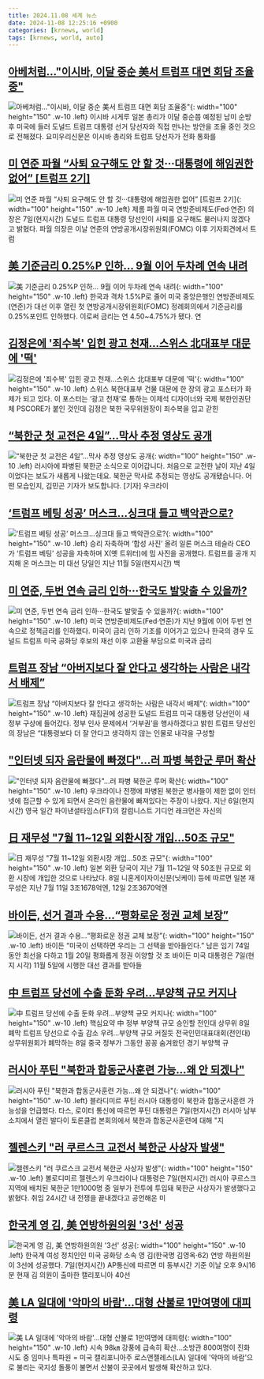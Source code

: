 ```yaml
---
title: 2024.11.08 세계 뉴스
date: 2024-11-08 12:25:16 +0900
categories: [krnews, world]
tags: [krnews, world, auto]
---
```

## [아베처럼…"이시바, 이달 중순 美서 트럼프 대면 회담 조율중"](https://n.news.naver.com/mnews/article/421/0007894738)

![아베처럼…"이시바, 이달 중순 美서 트럼프 대면 회담 조율중"](https://mimgnews.pstatic.net/image/origin/421/2024/11/08/7894738.jpg?type=nf220_150){: width="100" height="150" .w-10 .left}
이시바 시게루 일본 총리가 이달 중순쯤 예정된 남미 순방 후 미국에 들러 도널드 트럼프 대통령 선거 당선자와 직접 만나는 방안을 조율 중인 것으로 전해졌다. 요미우리신문은 이시바 총리와 트럼프 당선자가 전화 통화를

## [미 연준 파월 “사퇴 요구해도 안 할 것···대통령에 해임권한 없어” [트럼프 2기]](https://n.news.naver.com/mnews/article/032/0003331336)

![미 연준 파월 “사퇴 요구해도 안 할 것···대통령에 해임권한 없어” [트럼프 2기]](https://mimgnews.pstatic.net/image/origin/032/2024/11/08/3331336.jpg?type=nf220_150){: width="100" height="150" .w-10 .left}
제롬 파월 미국 연방준비제도(Fed·연준) 의장은 7일(현지시간) 도널드 트럼프 대통령 당선인이 사퇴를 요구해도 물러나지 않겠다고 밝혔다. 파월 의장은 이날 연준의 연방공개시장위원회(FOMC) 이후 기자회견에서 트럼

## [美 기준금리 0.25%P 인하... 9월 이어 두차례 연속 내려](https://n.news.naver.com/mnews/article/023/0003869087)

![美 기준금리 0.25%P 인하... 9월 이어 두차례 연속 내려](https://mimgnews.pstatic.net/image/origin/023/2024/11/08/3869087.jpg?type=nf220_150){: width="100" height="150" .w-10 .left}
한국과 격차 1.5%P로 줄어 미국 중앙은행인 연방준비제도(연준)가 대선 이후 열린 첫 연방공개시장위원회(FOMC) 정례회의에서 기준금리를 0.25%포인트 인하했다. 이로써 금리는 연 4.50~4.75%가 됐다. 연

## [김정은에 '죄수복' 입힌 광고 천재...스위스 北대표부 대문에 '떡'](https://n.news.naver.com/mnews/article/018/0005879985)

![김정은에 '죄수복' 입힌 광고 천재...스위스 北대표부 대문에 '떡'](https://mimgnews.pstatic.net/image/origin/018/2024/11/08/5879985.jpg?type=nf220_150){: width="100" height="150" .w-10 .left}
스위스 북한대표부 건물 대문에 한 장의 광고 포스터가 화제가 되고 있다. 이 포스터는 ‘광고 천재’로 통하는 이제석 디자이너와 국제 북한인권단체 PSCORE가 붙인 것인데 김정은 북한 국무위원장이 죄수복을 입고 갇힌

## [“북한군 첫 교전은 4일”…막사 추정 영상도 공개](https://n.news.naver.com/mnews/article/449/0000290350)

![“북한군 첫 교전은 4일”…막사 추정 영상도 공개](https://mimgnews.pstatic.net/image/origin/449/2024/11/07/290350.jpg?type=nf220_150){: width="100" height="150" .w-10 .left}
러시아에 파병된 북한군 소식으로 이어갑니다. 처음으로 교전한 날이 지난 4일이었다는 보도가 새롭게 나왔는데요. 북한군 막사로 추정되는 영상도 공개됐습니다. 어떤 모습인지, 김민곤 기자가 보도합니다. [기자] 우크라이

## [‘트럼프 베팅 성공’ 머스크…싱크대 들고 백악관으로?](https://n.news.naver.com/mnews/article/024/0000092767)

![‘트럼프 베팅 성공’ 머스크…싱크대 들고 백악관으로?](https://mimgnews.pstatic.net/image/origin/024/2024/11/07/92767.jpg?type=nf220_150){: width="100" height="150" .w-10 .left}
승리 자축하며 ‘합성 사진’ 올려 일론 머스크 테슬라 CEO가 ‘트럼프 베팅’ 성공을 자축하며 X(옛 트위터)에 밈 사진을 공개했다. 트럼프를 공개 지지해 온 머스크는 미 대선 당일인 지난 11월 5일(현지시간) 백

## [미 연준, 두번 연속 금리 인하···한국도 발맞출 수 있을까?](https://n.news.naver.com/mnews/article/032/0003331347)

![미 연준, 두번 연속 금리 인하···한국도 발맞출 수 있을까?](https://mimgnews.pstatic.net/image/origin/032/2024/11/08/3331347.jpg?type=nf220_150){: width="100" height="150" .w-10 .left}
미국 연방준비제도(Fed·연준)가 지난 9월에 이어 두번 연속으로 정책금리를 인하했다. 미국이 금리 인하 기조를 이어가고 있으나 한국의 경우 도널드 트럼프 미국 공화당 후보의 재선 이후 고환율 부담으로 미국과 금리

## [트럼프 장남 “아버지보다 잘 안다고 생각하는 사람은 내각서 배제”](https://n.news.naver.com/mnews/article/025/0003399201)

![트럼프 장남 “아버지보다 잘 안다고 생각하는 사람은 내각서 배제”](https://mimgnews.pstatic.net/image/origin/025/2024/11/08/3399201.jpg?type=nf220_150){: width="100" height="150" .w-10 .left}
재집권에 성공한 도널드 트럼프 미국 대통령 당선인이 새 정부 구상에 들어갔다. 정부 인사 문제에서 ‘거부권’을 행사하겠다고 밝힌 트럼프 당선인의 장남은 “대통령보다 더 잘 안다고 생각하지 않는 인물로 내각을 구성할

## ["인터넷 되자 음란물에 빠졌다"…러 파병 북한군 루머 확산](https://n.news.naver.com/mnews/article/277/0005496961)

!["인터넷 되자 음란물에 빠졌다"…러 파병 북한군 루머 확산](https://mimgnews.pstatic.net/image/origin/277/2024/11/07/5496961.jpg?type=nf220_150){: width="100" height="150" .w-10 .left}
우크라이나 전쟁에 파병된 북한군 병사들이 제한 없이 인터넷에 접근할 수 있게 되면서 온라인 음란물에 빠져있다는 주장이 나왔다. 지난 6일(현지시간) 영국 일간 파이낸셜타임스(FT)의 칼럼니스트 기디언 래크먼은 자신의

## [日 재무성 "7월 11~12일 외환시장 개입…50조 규모"](https://n.news.naver.com/mnews/article/277/0005497312)

![日 재무성 "7월 11~12일 외환시장 개입…50조 규모"](https://mimgnews.pstatic.net/image/origin/277/2024/11/08/5497312.jpg?type=nf220_150){: width="100" height="150" .w-10 .left}
일본 외환 당국이 지난 7월 11~12일 약 50조원 규모로 외환 시장에 개입한 것으로 나타났다. 8일 니혼게이자이신문(닛케이) 등에 따르면 일본 재무성은 지난 7월 11일 3조1678억엔, 12일 2조3670억엔

## [바이든, 선거 결과 수용…“평화로운 정권 교체 보장”](https://n.news.naver.com/mnews/article/366/0001030551)

![바이든, 선거 결과 수용…“평화로운 정권 교체 보장”](https://mimgnews.pstatic.net/image/origin/366/2024/11/08/1030551.jpg?type=nf220_150){: width="100" height="150" .w-10 .left}
바이든 “미국이 선택하면 우리는 그 선택을 받아들인다.” 남은 임기 74일 동안 최선을 다하고 1월 20일 평화롭게 정권 이양할 것 조 바이든 미국 대통령은 7일(현지 시각) 11월 5일에 시행한 대선 결과를 받아들

## [中 트럼프 당선에 수출 둔화 우려…부양책 규모 커지나](https://n.news.naver.com/mnews/article/079/0003956680)

![中 트럼프 당선에 수출 둔화 우려…부양책 규모 커지나](https://mimgnews.pstatic.net/image/origin/079/2024/11/07/3956680.jpg?type=nf220_150){: width="100" height="150" .w-10 .left}
핵심요약 中 정부 부양책 규모 승인할 전인대 상무위 8일 폐막 트럼프 당선으로 수출 감소 우려…부양책 규모 커질듯 전국인민대표대회(전인대) 상무위원회가 폐막하는 8일 중국 정부가 그동안 꽁꽁 숨겨왔던 경기 부양책 규

## [러시아 푸틴 "북한과 합동군사훈련 가능…왜 안 되겠나"](https://n.news.naver.com/mnews/article/016/0002385426)

![러시아 푸틴 "북한과 합동군사훈련 가능…왜 안 되겠나"](https://mimgnews.pstatic.net/image/origin/016/2024/11/08/2385426.jpg?type=nf220_150){: width="100" height="150" .w-10 .left}
블라디미르 푸틴 러시아 대통령이 북한과 합동군사훈련 가능성을 언급했다. 타스, 로이터 통신에 따르면 푸틴 대통령은 7일(현지시간) 러시아 남부 소치에서 열린 발다이 토론클럽 본회의에서 북한과 합동군사훈련에 대해 "지

## [젤렌스키 "러 쿠르스크 교전서 북한군 사상자 발생"](https://n.news.naver.com/mnews/article/277/0005497018)

![젤렌스키 "러 쿠르스크 교전서 북한군 사상자 발생"](https://mimgnews.pstatic.net/image/origin/277/2024/11/08/5497018.jpg?type=nf220_150){: width="100" height="150" .w-10 .left}
볼로디미르 젤렌스키 우크라이나 대통령은 7일(현지시간) 러시아 쿠르스크 지역에 배치된 북한군 1만1000명 중 일부가 전투에 투입돼 북한군 사상자가 발생했다고 밝혔다. 취임 24시간 내 전쟁을 끝내겠다고 공언해온 미

## [한국계 영 김, 美 연방하원의원 '3선' 성공](https://n.news.naver.com/mnews/article/277/0005497322)

![한국계 영 김, 美 연방하원의원 '3선' 성공](https://mimgnews.pstatic.net/image/origin/277/2024/11/08/5497322.jpg?type=nf220_150){: width="100" height="150" .w-10 .left}
한국계 여성 정치인인 미국 공화당 소속 영 김(한국명 김영옥·62) 연방 하원의원이 3선에 성공했다. 7일(현지시간) AP통신에 따르면 미 동부시간 기준 이날 오후 9시16분 현재 김 의원이 출마한 캘리포니아 40선

## [美 LA 일대에 '악마의 바람'…대형 산불로 1만여명에 대피령](https://n.news.naver.com/mnews/article/001/0015033207)

![美 LA 일대에 '악마의 바람'…대형 산불로 1만여명에 대피령](https://mimgnews.pstatic.net/image/origin/001/2024/11/07/15033207.jpg?type=nf220_150){: width="100" height="150" .w-10 .left}
시속 98㎞ 강풍에 급속히 확산…소방관 800여명이 진화 시도 중 임미나 특파원 = 미국 캘리포니아주 로스앤젤레스(LA) 일대에 '악마의 바람'으로 불리는 국지성 돌풍이 불면서 산불이 곳곳에서 발생해 확산하고 있다.

